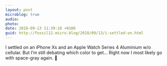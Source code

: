 ```yaml
---
layout: post
microblog: true
audio: 
photo: 
date: 2018-09-13 11:39:18 +0100
guid: http://fossil12.micro.blog/2018/09/13/i-settled-on.html
---
```

I settled on an iPhone Xs and an Apple Watch Series 4 Aluminium w/o cellular. But I’m still debating which color to get... Right now I most likely go with space-gray again. 🤔
